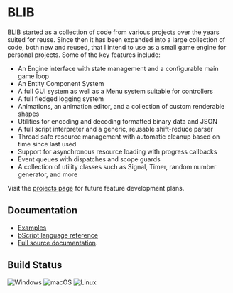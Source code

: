# BLIB


BLIB started as a collection of code from various projects over the years suited for reuse. Since then it has been expanded into a large collection
of code, both new and reused, that I intend to use as a small game engine for personal projects. Some of the key features include:
- An Engine interface with state management and a configurable main game loop
- An Entity Component System
- A full GUI system as well as a Menu system suitable for controllers
- A full fledged logging system
- Animations, an animation editor, and a collection of custom renderable shapes
- Utilities for encoding and decoding formatted binary data and JSON
- A full script interpreter and a generic, reusable shift-reduce parser
- Thread safe resource management with automatic cleanup based on time since last used
- Support for asynchronous resource loading with progress callbacks
- Event queues with dispatches and scope guards
- A collection of utility classes such as Signal, Timer, random number generator, and more

Visit the [projects page](https://github.com/benreid24/BLIB/projects) for future feature development plans.

## Documentation

- [Examples](examples)
- [bScript language reference](docs/wiki/bscript_reference.md)
- [Full source documentation](https://benreid24.github.io/BLIB). 

## Build Status
![Windows](https://github.com/benreid24/BLIB/workflows/windows-verify/badge.svg?branch=master) 
![macOS](https://github.com/benreid24/BLIB/workflows/macos-verify/badge.svg?branch=master) 
![Linux](https://github.com/benreid24/BLIB/workflows/linux-verify/badge.svg?branch=master)
